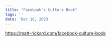 ```yaml
---
title: "Facebook's Culture Book"
tags: ''
date: 'Dec 16, 2023'
---
```


https://matt-rickard.com/facebook-culture-book
